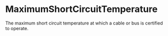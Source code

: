 MaximumShortCircuitTemperature
==============================

The maximum short circuit temperature at which a cable or bus is certified to operate.
